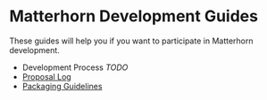Matterhorn Development Guides
=============================

These guides will help you if you want to participate in Matterhorn development.


 - Development Process *TODO*
 - [Proposal Log](proposal-log.md)
 - [Packaging Guidelines](packaging.md)
